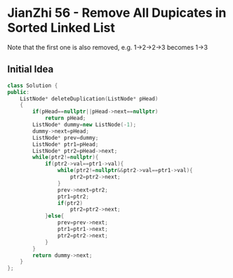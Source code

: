 # JianZhi 56 - Remove All Dupicates in Sorted Linked List

Note that the first one is also removed, e.g. 1->2->2->3 becomes 1->3

## Initial Idea
```c++
class Solution {
public:
    ListNode* deleteDuplication(ListNode* pHead)
    {
        if(pHead==nullptr||pHead->next==nullptr)
            return pHead;
        ListNode* dummy=new ListNode(-1);
        dummy->next=pHead;
        ListNode* prev=dummy;
        ListNode* ptr1=pHead;
        ListNode* ptr2=pHead->next;
        while(ptr2!=nullptr){
            if(ptr2->val==ptr1->val){
                while(ptr2!=nullptr&&ptr2->val==ptr1->val){
                    ptr2=ptr2->next;
                }
                prev->next=ptr2;
                ptr1=ptr2;
                if(ptr2)
                    ptr2=ptr2->next;
            }else{
                prev=prev->next;
                ptr1=ptr1->next;
                ptr2=ptr2->next;
            }
        }
        return dummy->next;
    }
};
```

